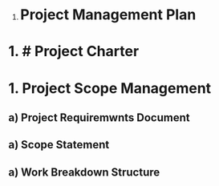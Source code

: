 1. #  **Project Management Plan**
# 1. # **Project Charter**
# 1. **Project Scope Management**
## a) **Project Requiremwnts Document**
## a) **Scope Statement**
## a) **Work Breakdown Structure**


